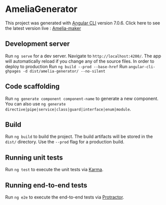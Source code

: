 # AmeliaGenerator

This project was generated with [Angular CLI](https://github.com/angular/angular-cli) version 7.0.6.
Click here to see the latest version live : [Amelia-maker](https://nemo9439.github.io/amelia-maker/)

## Development server

Run `ng serve` for a dev server. Navigate to `http://localhost:4200/`. The app will automatically reload if you change any of the source files.
In order to deploy to production 
  Run `ng build --prod --base-href`
  Run `angular-cli-ghpages -d dist/amelia-generator/ --no-silent`


## Code scaffolding

Run `ng generate component component-name` to generate a new component. You can also use `ng generate directive|pipe|service|class|guard|interface|enum|module`.

## Build

Run `ng build` to build the project. The build artifacts will be stored in the `dist/` directory. Use the `--prod` flag for a production build.

## Running unit tests

Run `ng test` to execute the unit tests via [Karma](https://karma-runner.github.io).

## Running end-to-end tests

Run `ng e2e` to execute the end-to-end tests via [Protractor](http://www.protractortest.org/).


